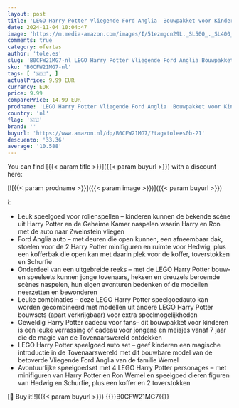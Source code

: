 ```yaml
---
layout: post
title: 'LEGO Harry Potter Vliegende Ford Anglia  Bouwpakket voor Kinderen  Bouwbare Speelgoed Auto uit de Films  Cadeau voor Jongens  Meisjes en Fans vanaf 7 jaar  inclusief 2 Minifiguren 76424'
date: 2024-11-04 10:04:47
image: 'https://m.media-amazon.com/images/I/51ezmgcn29L._SL500_._SL400_.jpg'
comments: true
category: ofertas
author: 'tole.es'
slug: 'B0CFW21MG7-nl LEGO Harry Potter Vliegende Ford Anglia Bouwpakket voor...'
sku: 'B0CFW21MG7-nl'
tags: [ '🇳🇱', ]
actualPrice: 9.99 EUR
currency: EUR
price: 9.99
comparePrice: 14.99 EUR
prodname: 'LEGO Harry Potter Vliegende Ford Anglia  Bouwpakket voor Kinderen  Bouwbare Speelgoed Auto uit de Films  Cadeau voor Jongens  Meisjes en Fans vanaf 7 jaar  inclusief 2 Minifiguren 76424'
country: 'nl'
flag: '🇳🇱'
brand: ''
buyurl: 'https://www.amazon.nl/dp/B0CFW21MG7/?tag=tolees0b-21'
descuento: '33.36'
average: '10.588'
---
```


You can find [{{< param title >}}]({{< param buyurl >}}) with a discount here:

[![{{< param prodname >}}]({{< param image >}})]({{< param buyurl >}})

ℹ️:

- Leuk speelgoed voor rollenspellen – kinderen kunnen de bekende scène uit Harry Potter en de Geheime Kamer naspelen waarin Harry en Ron met de auto naar Zweinstein vliegen
- Ford Anglia auto – met deuren die open kunnen, een afneembaar dak, stoelen voor de 2 Harry Potter minifiguren en ruimte voor Hedwig, plus een kofferbak die open kan met daarin plek voor de koffer, toverstokken en Schurfie
- Onderdeel van een uitgebreide reeks – met de LEGO Harry Potter bouw- en speelsets kunnen jonge tovenaars, heksen en dreuzels beroemde scènes naspelen, hun eigen avonturen bedenken of de modellen neerzetten en bewonderen
- Leuke combinaties – deze LEGO Harry Potter speelgoedauto kan worden gecombineerd met modellen uit andere LEGO Harry Potter bouwsets (apart verkrijgbaar) voor extra speelmogelijkheden
- Geweldig Harry Potter cadeau voor fans– dit bouwpakket voor kinderen is een leuke verrassing of cadeau voor jongens en meisjes vanaf 7 jaar die de magie van de Tovenaarswereld ontdekken
- LEGO Harry Potter speelgoed auto set – geef kinderen een magische introductie in de Tovenaarswereld met dit bouwbare model van de betoverde Vliegende Ford Anglia van de familie Wemel
- Avontuurlijke speelgoedset met 4 LEGO Harry Potter personages – met minifiguren van Harry Potter en Ron Wemel en speelgoed dieren figuren van Hedwig en Schurfie, plus een koffer en 2 toverstokken

[🛒 Buy it!!]({{< param buyurl >}})
{{<world>}}B0CFW21MG7{{</world>}}
